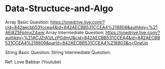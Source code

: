 # Data-Structuce-and-Algo

Array Basic Question: https://onedrive.live.com/?cid=842aecbb531ccea4&id=842AECBB531CCEA4%218808&authkey=%21AEi8Z5FpImxZ4ww
Array Intermediate Question: https://onedrive.live.com/?authkey=%21ACJZrA1zLzPGdmU&cid=842AECBB531CCEA4&id=842AECBB531CCEA4%218809&parId=842AECBB531CCEA4%218803&o=OneUp

String Basic Question: 
String Intermediate Question: 

Ref: Love Babbar (Youtube)

